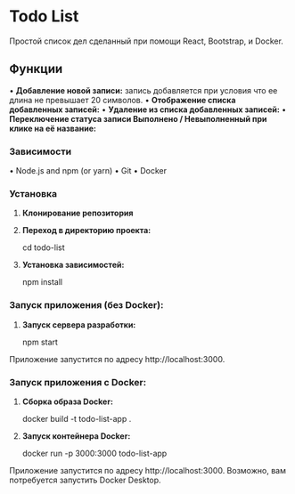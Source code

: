 # Todo List

Простой список дел сделанный при помощи React, Bootstrap, и Docker.

## Функции

• **Добавление новой записи:** запись добавляется при условия что ее длина не превышает 20 символов.
• **Отображение списка добавленных записей:**
• **Удаление из списка добавленных записей:** 
• **Переключение статуса записи Выполнено / Невыполненный при клике на её
название:**

### Зависимости

• Node.js and npm (or yarn)
• Git
• Docker

### Установка

1. **Клонирование репозитория**
   
2. **Переход в директорию проекта:**

    cd todo-list
 
3. **Установка зависимостей:**

    npm install


### Запуск приложения (без Docker):

1. **Запуск сервера разработки:**
   
    npm start

Приложение запустится по адресу http://localhost:3000.


### Запуск приложения с Docker:

1. **Сборка образа Docker:**
   
    docker build -t todo-list-app .
   

2. **Запуск контейнера Docker:**
   
    docker run -p 3000:3000 todo-list-app

Приложение запустится по адресу http://localhost:3000. Возможно, вам потребуется запустить Docker Desktop.